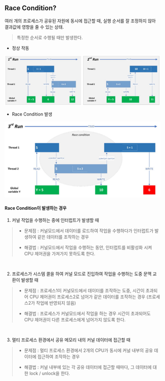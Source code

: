## Race Condition?
여러 개의 프로세스가 공유된 자원에 동시에 접근할 때, 실행 순서를 잘 조정하지 않아 결과값에 영향을 줄 수 있는 상태.
> 특정한 순서로 수행될 때만 발생한다.

- 정상 작동
<img src="../img/race_condition1.jpg" width="800">

- Race Condition 발생
<img src="../img/race_condition2.jpg" width="800">

<br />

#### Race Condition이 발생하는 경우
1. 커널 작업을 수행하는 중에 인터럽트가 발생할 때
> - 문제점 : 커널모드에서 데이터를 로드하여 작업을 수행하다가 인터럽트가 발생하여 같은 데이터를 조작하는 경우
>
> - 해결법 : 커널모드에서 작업을 수행하는 동안, 인터럽트를 비활성화 시켜 CPU 제어권을 가져가지 못하도록 한다.

<br />

2. 프로세스가 시스템 콜을 하여 커널 모드로 진입하여 작업을 수행하는 도중 문맥 교환이 발생할 때
> - 문제점 : 프로세스1이 커널모드에서 데이터를 조작하는 도중, 시간이 초과되어 CPU 제어권이 프로세스2로 넘어가 같은 데이터를 조작하는 경우 (프로세스2가 작업에 반영되지 않음)
>
> - 해결법 : 프로세스가 커널모드에서 작업을 하는 경우 시간이 초과되어도 CPU 제어권이 다른 프로세스에게 넘어가지 않도록 한다.

<br />

3. 멀티 프로세스 환경에서 공유 메모리 내의 커널 데이터에 접근할 때
> - 문제점 : 멀티 프로세스 환경에서 2개의 CPU가 동시에 커널 내부의 공유 데이터에 접근하여 조작하는 경우
>
> - 해결법 : 커널 내부에 있는 각 공유 데이터에 접근할 때마다, 그 데이터에 대한 lock / unlock을 한다.
